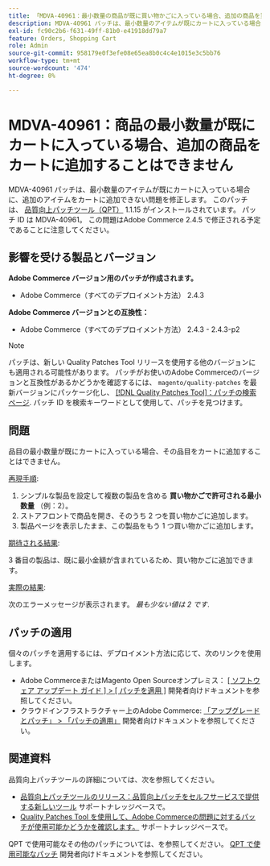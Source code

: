 ```yaml
---
title: 「MDVA-40961：最小数量の商品が既に買い物かごに入っている場合、追加の商品を買い物かごに追加できない」
description: MDVA-40961 パッチは、最小数量のアイテムが既にカートに入っている場合に、追加のアイテムをカートに追加できない問題を修正します。 このパッチは、[Quality Patches Tool （QPT） ] （/help/announcements/adobe-commerce-announcements/magento-quality-patches-released-new-tool-to-self-serve-quality-patches.md） 1.1.15 がインストールされている場合に利用できます。 パッチ ID は MDVA-40961。 この問題はAdobe Commerce 2.4.5 で修正される予定であることに注意してください。
exl-id: fc90c2b6-f631-49ff-81b0-e41918dd79a7
feature: Orders, Shopping Cart
role: Admin
source-git-commit: 958179e0f3efe08e65ea8b0c4c4e1015e3c5bb76
workflow-type: tm+mt
source-wordcount: '474'
ht-degree: 0%

---
```


# MDVA-40961：商品の最小数量が既にカートに入っている場合、追加の商品をカートに追加することはできません

MDVA-40961 パッチは、最小数量のアイテムが既にカートに入っている場合に、追加のアイテムをカートに追加できない問題を修正します。 このパッチは、 [品質向上パッチツール（QPT）](/help/announcements/adobe-commerce-announcements/magento-quality-patches-released-new-tool-to-self-serve-quality-patches.md) 1.1.15 がインストールされています。 パッチ ID は MDVA-40961。 この問題はAdobe Commerce 2.4.5 で修正される予定であることに注意してください。

## 影響を受ける製品とバージョン

**Adobe Commerce バージョン用のパッチが作成されます。**

* Adobe Commerce（すべてのデプロイメント方法） 2.4.3

**Adobe Commerce バージョンとの互換性：**

* Adobe Commerce（すべてのデプロイメント方法） 2.4.3 - 2.4.3-p2

>[!NOTE]
>
>パッチは、新しい Quality Patches Tool リリースを使用する他のバージョンにも適用される可能性があります。 パッチがお使いのAdobe Commerceのバージョンと互換性があるかどうかを確認するには、 `magento/quality-patches` を最新バージョンにパッケージ化し、 [[!DNL Quality Patches Tool]：パッチの検索ページ](https://devdocs.magento.com/quality-patches/tool.html#patch-grid). パッチ ID を検索キーワードとして使用して、パッチを見つけます。

## 問題

品目の最小数量が既にカートに入っている場合、その品目をカートに追加することはできません。

<u>再現手順</u>:

1. シンプルな製品を設定して複数の製品を含める **買い物かごで許可される最小数量** （例：2）。
1. ストアフロントで商品を開き、そのうち 2 つを買い物かごに追加します。
1. 製品ページを表示したまま、この製品をもう 1 つ買い物かごに追加します。

<u>期待される結果</u>:

3 番目の製品は、既に最小金額が含まれているため、買い物かごに追加できます。

<u>実際の結果</u>:

次のエラーメッセージが表示されます。 *最も少ない値は 2 です*.

## パッチの適用

個々のパッチを適用するには、デプロイメント方法に応じて、次のリンクを使用します。

* Adobe CommerceまたはMagento Open Sourceオンプレミス： [[ ソフトウェア アップデート ガイド ] > [ パッチを適用 ]](https://devdocs.magento.com/guides/v2.4/comp-mgr/patching/mqp.html) 開発者向けドキュメントを参照してください。
* クラウドインフラストラクチャー上のAdobe Commerce: [「アップグレードとパッチ」 > 「パッチの適用」](https://devdocs.magento.com/cloud/project/project-patch.html) 開発者向けドキュメントを参照してください。

## 関連資料

品質向上パッチツールの詳細については、次を参照してください。

* [品質向上パッチツールのリリース：品質向上パッチをセルフサービスで提供する新しいツール](/help/announcements/adobe-commerce-announcements/magento-quality-patches-released-new-tool-to-self-serve-quality-patches.md) サポートナレッジベースで。
* [Quality Patches Tool を使用して、Adobe Commerceの問題に対するパッチが使用可能かどうかを確認します。](/help/support-tools/patches-available-in-qpt-tool/check-patch-for-magento-issue-with-magento-quality-patches.md) サポートナレッジベースで。

QPT で使用可能なその他のパッチについては、を参照してください。 [QPT で使用可能なパッチ](https://devdocs.magento.com/quality-patches/tool.html#patch-grid) 開発者向けドキュメントを参照してください。
